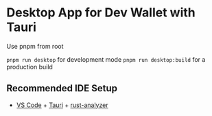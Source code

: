 # Desktop App for Dev Wallet with Tauri

Use pnpm from root

`pnpm run desktop` for development mode
`pnpm run desktop:build` for a production build

## Recommended IDE Setup

- [VS Code](https://code.visualstudio.com/) + [Tauri](https://marketplace.visualstudio.com/items?itemName=tauri-apps.tauri-vscode) + [rust-analyzer](https://marketplace.visualstudio.com/items?itemName=rust-lang.rust-analyzer)

